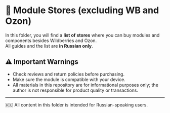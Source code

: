# 📂 Module Stores (excluding WB and Ozon)

In this folder, you will find a **list of stores** where you can buy modules and components besides Wildberries and Ozon.  
All guides and the list are **in Russian only**.

## ⚠️ Important Warnings
- Check reviews and return policies before purchasing.  
- Make sure the module is compatible with your device.  
- All materials in this repository are for informational purposes only; the author is not responsible for product quality or transactions.

---

🇷🇺 All content in this folder is intended for Russian-speaking users.
